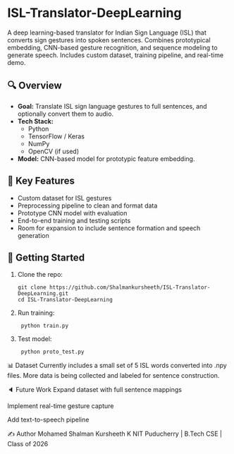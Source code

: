 # ISL-Translator-DeepLearning
A deep learning-based translator for Indian Sign Language (ISL) that converts sign gestures into spoken sentences. Combines prototypical embedding, CNN-based gesture recognition, and sequence modeling to generate speech. Includes custom dataset, training pipeline, and real-time demo.

## 🔍 Overview

- **Goal:** Translate ISL sign language gestures to full sentences, and optionally convert them to audio.
- **Tech Stack:**
  - Python
  - TensorFlow / Keras
  - NumPy
  - OpenCV (if used)
- **Model:** CNN-based model for prototypic feature embedding.

## 🧠 Key Features

- Custom dataset for ISL gestures
- Preprocessing pipeline to clean and format data
- Prototype CNN model with evaluation
- End-to-end training and testing scripts
- Room for expansion to include sentence formation and speech generation

## 🚀 Getting Started

1. Clone the repo:

       git clone https://github.com/Shalmankursheeth/ISL-Translator-DeepLearning.git
       cd ISL-Translator-DeepLearning

2. Run training:

        python train.py

3. Test model:

        python proto_test.py

📊 Dataset
Currently includes a small set of 5 ISL words converted into .npy files. More data is being collected and labeled for sentence construction.

🔈 Future Work
Expand dataset with full sentence mappings

Implement real-time gesture capture

Add text-to-speech pipeline

✍️ Author
Mohamed Shalman Kursheeth K
NIT Puducherry | B.Tech CSE | Class of 2026
